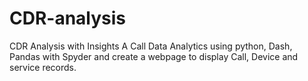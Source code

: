 # CDR-analysis
CDR Analysis with Insights
A Call Data Analytics using python, Dash, Pandas with Spyder and create a webpage to display Call, Device and service records.
